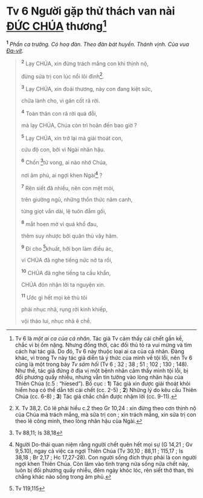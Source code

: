 # Tv 6 Người gặp thử thách van nài [ĐỨC CHÚA]() thương[^1-1d9c1f5c-16e5-4112-b868-6e5e4bdf7464]
<sup><b>1</b></sup> *Phần ca trưởng. Có hoạ đàn. Theo đàn bát huyền. Thánh vịnh. Của vua [Đa-vít]().*

> <sup><b>2</b></sup> Lạy CHÚA, xin đừng trách mắng con khi thịnh nộ,
>
> đừng sửa trị con lúc nổi lôi đình[^2-1d9c1f5c-16e5-4112-b868-6e5e4bdf7464].
>
> <sup><b>3</b></sup> Lạy CHÚA, xin đoái thương, này con đang kiệt sức,
>
> chữa lành cho, vì gân cốt rã rời.
>
> <sup><b>4</b></sup> Toàn thân con rã rời quá đỗi,
>
> mà lạy CHÚA, Chúa còn trì hoãn đến bao giờ ?
>
> <sup><b>5</b></sup> Lạy CHÚA, xin trở lại mà giải thoát con,
>
> cứu độ con, bởi vì Ngài nhân hậu.
>
> <sup><b>6</b></sup> Chốn [^1@-1d9c1f5c-16e5-4112-b868-6e5e4bdf7464]tử vong, ai nào nhớ Chúa,
>
> nơi âm phủ, ai ngợi khen Ngài[^3-1d9c1f5c-16e5-4112-b868-6e5e4bdf7464] ?
>
> <sup><b>7</b></sup> Rên siết đã nhiều, nên con mệt mỏi,
>
> trên giường ngủ, những thổn thức năm canh,
>
> từng giọt vắn dài, lệ tuôn đẫm gối,
>
> <sup><b>8</b></sup> mắt hoen mờ vì quá khổ đau,
>
> thêm suy nhược bởi quân thù vây hãm.
>
> <sup><b>9</b></sup> Đi cho [^2@-1d9c1f5c-16e5-4112-b868-6e5e4bdf7464]khuất, hỡi bọn làm điều ác,
>
> vì CHÚA đã nghe tiếng nức nở ta rồi,
>
> <sup><b>10</b></sup> CHÚA đã nghe tiếng ta cầu khẩn,
>
> CHÚA đón nhận lời ta nguyện xin.
>
> <sup><b>11</b></sup> Ước gì hết mọi kẻ thù tôi
>
> phải nhục nhã, rụng rời kinh khiếp,
>
> vội tháo lui, nhục nhã ê chề.

[^1-1d9c1f5c-16e5-4112-b868-6e5e4bdf7464]: Tv 6 là *một ai ca của cá nhân*. Tác giả Tv cảm thấy cái chết gần kề, chắc vì bị ốm nặng. Nhưng đồng thời, các đối thủ tỏ ra vui mừng và tìm cách hại tác giả. Do đó, Tv 6 này thuộc loại ai ca của cá nhân. Đàng khác, vì trong Tv này tác giả diễn tả ý thức của mình về tội lỗi, nên Tv 6 cũng là một trong bảy *Tv sám hối* (Tv 6 ; 32 ; 38 ; 51 ; 102 ; 130 ; 148). Như thế, tác giả đứng ở địa vị một bệnh nhân cảm thấy mình tội lỗi, bị đối phương quấy nhiễu, nhưng vẫn tin tưởng vào lòng nhân hậu của Thiên Chúa (c.5 : “hïesed”). Bố cục : **1**) Tác giả xin được giải thoát khỏi hiểm hoạ có thể dẫn tới cái chết (cc. 2-5) ; **2**) Những lý do kêu cầu Thiên Chúa (cc. 6-8) ; **3**) Tác giả chắc chắn được nhậm lời (cc. 9-11).
[^2-1d9c1f5c-16e5-4112-b868-6e5e4bdf7464]: X. Tv 38,2. Có lẽ phải hiểu c.2 theo Gr 10,24 : xin đừng theo cơn thịnh nộ của Chúa mà trách mắng, mà sửa trị con ; xin trách mắng, xin sửa trị con theo lẽ công minh, theo lòng nhân hậu của Ngài.
[^3-1d9c1f5c-16e5-4112-b868-6e5e4bdf7464]: Người Do-thái quan niệm rằng người chết quên hết mọi sự (G 14,21 ; Gv 9,5.10), ngay cả việc ca ngợi Thiên Chúa (Tv 30,10 ; 88,11 ; 115,17 ; Is 38,18 ; Br 2,17 ; Hc 17,27-28). Con người sống đích thực phải là con người ngợi khen Thiên Chúa. Còn lâm vào tình trạng nửa sống nửa chết này, luôn bị đối phương quấy nhiễu, đêm ngày khóc lóc, rên siết thở than, thì chẳng khác nào sống trong âm phủ.
[^1@-1d9c1f5c-16e5-4112-b868-6e5e4bdf7464]: Tv 88,11; Is 38,18
[^2@-1d9c1f5c-16e5-4112-b868-6e5e4bdf7464]: Tv 119,115